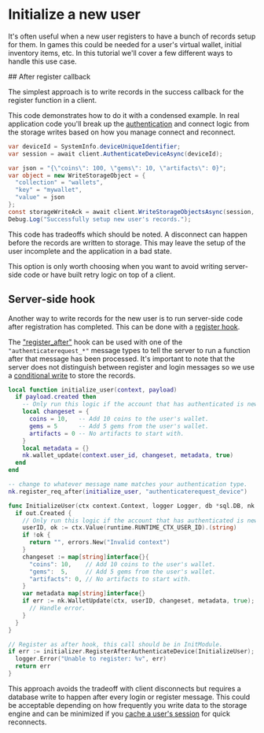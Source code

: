 # Initialize a new user

It's often useful when a new user registers to have a bunch of records setup for them. In games this could be needed for a user's virtual wallet, initial inventory items, etc. In this tutorial we'll cover a few different ways to handle this use case.

<!--

!!! Summary
    While there are various ways to solve this use case we highly recommend you [initialize the records on usage](#initialize-record-when-used).

-->

## After register callback

The simplest approach is to write records in the success callback for the register function in a client.

This code demonstrates how to do it with a condensed example. In real application code you'll break up the [authentication](authentication.md) and connect logic from the storage writes based on how you manage connect and reconnect.

```csharp fct_label="Unity"
var deviceId = SystemInfo.deviceUniqueIdentifier;
var session = await client.AuthenticateDeviceAsync(deviceId);

var json = "{\"coins\": 100, \"gems\": 10, \"artifacts\": 0}";
var object = new WriteStorageObject = {
  "collection" = "wallets",
  "key" = "mywallet",
  "value" = json
};
const storageWriteAck = await client.WriteStorageObjectsAsync(session, objects);
Debug.Log("Successfully setup new user's records.");
```

This code has tradeoffs which should be noted. A disconnect can happen before the records are written to storage. This may leave the setup of the user incomplete and the application in a bad state.

This option is only worth choosing when you want to avoid writing server-side code or have built retry logic on top of a client.

## Server-side hook

Another way to write records for the new user is to run server-side code after registration has completed. This can be done with a [register hook](runtime-code-basics.md#register-hooks).

The ["register_after"](runtime-code-function-reference.md#register-hooks) hook can be used with one of the `"authenticaterequest_*"` message types to tell the server to run a function after that message has been processed. It's important to note that the server does not distinguish between register and login messages so we use a [conditional write](storage-collections.md#conditional-writes) to store the records.

```lua fct_label="Lua"
local function initialize_user(context, payload)
  if payload.created then
    -- Only run this logic if the account that has authenticated is new.
    local changeset = {
      coins = 10,   -- Add 10 coins to the user's wallet.
      gems = 5      -- Add 5 gems from the user's wallet.
      artifacts = 0 -- No artifacts to start with.
    }
    local metadata = {}
    nk.wallet_update(context.user_id, changeset, metadata, true)
  end
end

-- change to whatever message name matches your authentication type.
nk.register_req_after(initialize_user, "authenticaterequest_device")
```

```go fct_label="Go"
func InitializeUser(ctx context.Context, logger Logger, db *sql.DB, nk NakamaModule, out *api.Session, in *api.AuthenticateDeviceRequest) error {
  if out.Created {
    // Only run this logic if the account that has authenticated is new.
    userID, ok := ctx.Value(runtime.RUNTIME_CTX_USER_ID).(string)
    if !ok {
      return "", errors.New("Invalid context")
    }
    changeset := map[string]interface{}{
      "coins": 10,    // Add 10 coins to the user's wallet.
      "gems":  5,     // Add 5 gems from the user's wallet.
      "artifacts": 0, // No artifacts to start with.
    }
    var metadata map[string]interface{}
    if err := nk.WalletUpdate(ctx, userID, changeset, metadata, true); err != nil {
      // Handle error.
    }
  }
}

// Register as after hook, this call should be in InitModule.
if err := initializer.RegisterAfterAuthenticateDevice(InitializeUser); err != nil {
  logger.Error("Unable to register: %v", err)
  return err
}
```

This approach avoids the tradeoff with client disconnects but requires a database write to happen after every login or register message. This could be acceptable depending on how frequently you write data to the storage engine and can be minimized if you [cache a user's session](authentication.md#sessions) for quick reconnects.

<!--

## Initialize record when used

The last way to write initial records for the user is to `"init"` the record with a storage update wherever it's written to in application code. With this approach you never use storage writes and always perform all write operations as updates.

In our example it means wherever you will update the "mywallet" record you ensure it's been initialized first.

```csharp fct_label="Unity"
var json = "{\"coins\": 100, \"gems\": 10, \"artifacts\": 0}";

var message = new NStorageUpdateMessage.Builder()
    .Update("mygame", "wallets", "mywallet", new StorageUpdateBuilder()
        // make sure record is setup as
        //  {"coins": 100, "gems": 10, "artifacts": 0}
        .Init("/coins", 100)
        .Init("/gems", 10)
        .Init("/artifacts", 0)
        .Incr("/coins", -10) // perform other updates to the record.
        .Build())
    .Build();
client.Send(message, (INResultSet<INStorageKey> list) => {
  Debug.Log("Updated user's storage records.");
}, (INError err) {
  Debug.LogErrorFormat("Error: code '{0}' with '{1}'.", err.Code, err.Message);
});
```

You can also perform the "initialize before update" with server-side code.

```lua
local nk = require("nakama")

local value = {
  coins = 100,
  gems = 10,
  artifacts = 0
}
local update_ops = {
  -- make sure record is setup as
  --  {"coins": 100, "gems": 10, "artifacts": 0}
  { Op = "init", Path = "/coins", Value = 100 },
  { Op = "init", Path = "/gems", Value = 10 },
  { Op = "init", Path = "/artifacts", Value = 0 },

  -- perform other updates to the record.
  { Op = "incr", Path = "/coins", Value = -10 }
}
local record = {
  Bucket = "mygame",
  Collection = "wallets",
  Record = "mywallet",
  UserId = context.UserId,
  Update = update_ops
}
nk.storage_update({ record })
```

This is our recommended approach. It has no tradeoffs compared with the other approaches except that you must remember to add `"init"` logic wherever the record would be updated.

-->
